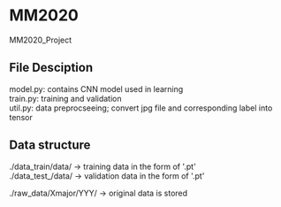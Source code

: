 # MM2020
MM2020_Project

## File Desciption
model.py: contains CNN model used in learning  
train.py: training and validation  
util.py: data preprocseeing; convert jpg file and corresponding label into tensor  

## Data structure
./data_train/data/ -> training data in the form of '.pt'  
./data_test_/data/ -> validation data in the form of '.pt'  

./raw_data/Xmajor/YYY/ -> original data is stored  
